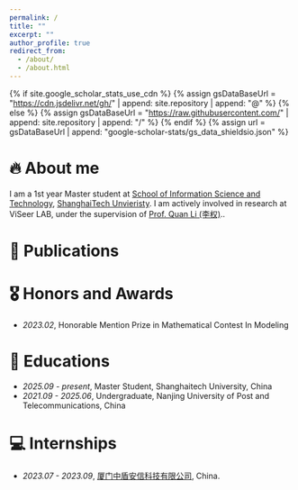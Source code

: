 ```yaml
---
permalink: /
title: ""
excerpt: ""
author_profile: true
redirect_from: 
  - /about/
  - /about.html
---
```


{% if site.google_scholar_stats_use_cdn %}
{% assign gsDataBaseUrl = "https://cdn.jsdelivr.net/gh/" | append: site.repository | append: "@" %}
{% else %}
{% assign gsDataBaseUrl = "https://raw.githubusercontent.com/" | append: site.repository | append: "/" %}
{% endif %}
{% assign url = gsDataBaseUrl | append: "google-scholar-stats/gs_data_shieldsio.json" %}

<span class='anchor' id='about-me'></span>

# 🔥 About me
I am a 1st year Master student at [School of Information Science and Technology]("sist.shanghaitech.edu.cn/"), [ShanghaiTech Unvieristy](https://www.shanghaitech.edu.cn/#). I am actively involved in research at ViSeer LAB, under the supervision of [Prof. Quan Li (李权)](https://faculty.sist.shanghaitech.edu.cn/liquan/)..

# 📝 Publications 

# 🎖 Honors and Awards
- *2023.02*, Honorable Mention Prize in Mathematical Contest In Modeling 

# 📖 Educations
- *2025.09 - present*, Master Student, Shanghaitech University, China
- *2021.09 - 2025.06*, Undergraduate, Nanjing University of Post and Telecommunications, China

# 💻 Internships
- *2023.07 - 2023.09*, [厦门中盾安信科技有限公司]([https://github.com/](https://anicert.cn/)), China.
